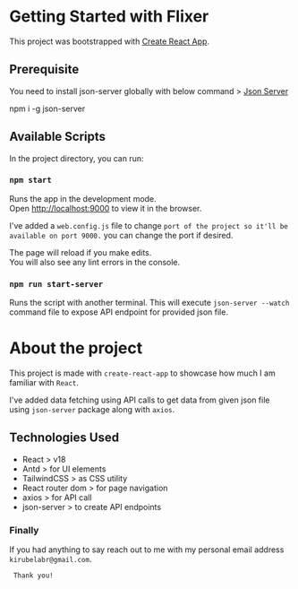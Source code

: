 # Getting Started with Flixer

This project was bootstrapped with [Create React App](https://github.com/facebook/create-react-app).

## Prerequisite

You need to install json-server globally with below command > [Json Server](https://www.npmjs.com/package/json-server)

npm i -g json-server

## Available Scripts

In the project directory, you can run:

### `npm start`

Runs the app in the development mode.\
Open [http://localhost:9000](http://localhost:9000) to view it in the browser.

I've added a `web.config.js` file to change `port of the project so it'll be available on port 9000.` you can change the port if desired.

The page will reload if you make edits.\
You will also see any lint errors in the console.


### `npm run start-server`

Runs the script with another terminal. This will execute `json-server --watch ` command file to expose API endpoint for provided json file.


# About the project

This project is made with `create-react-app` to showcase how much I am familiar with `React`.

I've added data fetching using API calls to get data from given json file using `json-server` package along with `axios`.

## Technologies Used

* React > v18
* Antd > for UI elements
* TailwindCSS > as CSS utility
* React router dom > for page navigation
* axios > for API call
* json-server > to create API endpoints


### Finally

If you had anything to say reach out to me with my personal email address `kirubelabr@gmail.com`.

```
 Thank you!


